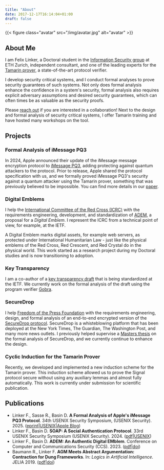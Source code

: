 ```yaml
---
title: "About"
date: 2017-12-17T16:14:04+01:00
draft: false
---
```


{{< figure class="avatar" src="/img/avatar.jpg" alt="avatar" >}}

## About Me

I am Felix Linker, a Doctoral student in the [Information Security group](https://infsec.ethz.ch/) at ETH Zurich, independent consultant, and one of the leading experts for the [Tamarin prover](https://tamarin-prover.com/), a state-of-the-art protocol verifier.

I develop security critical systems, and I conduct formal analyses to prove security guarantees of such systems.
Not only does formal analysis enhance the confidence in a system's security, formal analysis also requires explicit adversary assumptions and desired security guarantees, which can often times be as valuable as the security proofs.

Please [reach out](/contact) if you are interested in a collaboration!
Next to the design and formal analysis of security critical systems, I offer Tamarin training and have hosted many workshops on the tool.

## Projects

### Formal Analysis of iMessage PQ3

In 2024, Apple announced their update of the iMessage message encryption protocol to [iMessage PQ3](https://security.apple.com/blog/imessage-pq3/), adding protecting against quantum attackers to the protocol.
Prior to release, Apple shared the protocol specification with us, and we formally proved iMessage PQ3's security against a quantum attacker using the Tamarin prover, something that was previously believed to be impossible.
You can find more details in our [paper](https://eprint.iacr.org/2024/1395).

### Digital Emblems

I help the [International Committee of the Red Cross (ICRC)](https://www.icrc.org/en) with the requirements engineering, development, and standardization of [ADEM](https://cyber-trust.org/projects/internet-arch/adem/), a proposal for a *Digital Emblem*.
I represent the ICRC from a technical point of view, for example, at the IETF.

A Digital Emblem marks digital assets, for example web servers, as protected under International Humanitarian Law - just like the physical emblems of the Red Cross, Red Crescent, and Red Crystal do in the physical world.
This work started as a research project during my Doctoral studies and is now transitioning to adoption.

### Key Transparency

I am a co-author of a [key transparency draft](https://datatracker.ietf.org/doc/draft-ietf-keytrans-protocol/) that is being standardized at the IETF.
We currently work on the formal analysis of the draft using the program verifier [Gobra](https://github.com/viperproject/gobra).

### SecureDrop

I help [Freedom of the Press Foundation](https://freedom.press/) with the requirements engineering, design, and formal analysis of an end-to-end encrypted version of the [SecureDrop protocol](https://github.com/freedomofpress/securedrop).
SecureDrop is a whisteblowing platform that has been deployed at the New York Times, The Guardian, The Washington Post, and many more news outlets.
I previously helped supervise a [Masters thesis](https://www.research-collection.ethz.ch/handle/20.500.11850/718325) on the formal analysis of SecureDrop, and we currently continue to enhance the design.

### Cyclic Induction for the Tamarin Prover

Recently, we developed and implemented a new induction scheme for the Tamarin prover.
This induction scheme allowed us to prove the Signal protocol secure without using any auxiliary lemmas and almost fully automatically.
This work is currently under submission for scientific publication.

## Publications

* Linker F., Sasse R., Basin D. **A Formal Analysis of Apple's iMessage PQ3 Protocol**. 34th USENIX Security Symposium, (USENIX Security). 2025. ([eprint](https://eprint.iacr.org/2024/1395)|[USENIX](https://www.usenix.org/conference/usenixsecurity25/presentation/linker)|[Apple Blog](https://security.apple.com/blog/imessage-pq3/))
* Linker F., Basin D. **SOAP: A Social Authentication Protocol**. 33rd USENIX Security Symposium (USENIX Security). 2024. ([pdf](https://www.usenix.org/system/files/sec24summer-prepub-1083-linker.pdf)|[USENIX](https://www.usenix.org/conference/usenixsecurity24/presentation/linker))
* Linker F., Basin D. **ADEM: An Authentic Digital EMblem**. Conference on Computer and Communications Security (CCS). 2023. ([pdf](/doc/adem.pdf)|[doi](https://doi.org/10.1145/3576915.3616578))
* Baumann R., Linker F. **AGM Meets Abstract Argumentation: Contraction for Dung Frameworks**. In: *Logics in Artificial Intelligence*. JELIA 2019. ([pdf](https://www.researchgate.net/profile/Ringo-Baumann/publication/332211310_AGM_Meets_Abstract_Argumentation_Contraction_for_Dung_Frameworks/links/5ca658184585157bd322dbfd/AGM-Meets-Abstract-Argumentation-Contraction-for-Dung-Frameworks.pdf)|[doi](https://doi.org/10.1007/978-3-030-19570-0_3))
